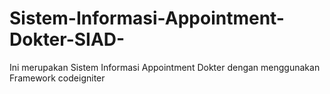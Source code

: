 # Sistem-Informasi-Appointment-Dokter-SIAD-
Ini merupakan Sistem Informasi Appointment Dokter dengan menggunakan Framework codeigniter
